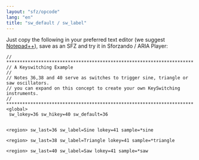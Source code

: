 ```yaml
---
layout: "sfz/opcode"
lang: "en"
title: "sw_default / sw_label"
---
```

Just copy the following in your preferred text editor (we suggest [Notepad++](https://notepad-plus-plus.org/)),
save as an SFZ and try it in Sforzando / ARIA Player:

```
// **********************************************************************
// A Keyswitching Example
//
// Notes 36,38 and 40 serve as switches to trigger sine, triangle or saw oscillators.
// you can expand on this concept to create your own KeySwitching instruments.
// **********************************************************************
<global>
 sw_lokey=36 sw_hikey=40 sw_default=36


<region> sw_last=36 sw_label=Sine lokey=41 sample=*sine

<region> sw_last=38 sw_label=Triangle lokey=41 sample=*triangle

<region> sw_last=40 sw_label=Saw lokey=41 sample=*saw
```
